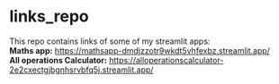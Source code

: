 # links_repo
This repo contains links of some of my streamlit apps: <br>
**Maths app:** https://mathsapp-dmdjzzotr9wkdt5vhfexbz.streamlit.app/ <br>
**All operations Calculator:** https://alloperationscalculator-2e2cxectgjbgnhsrvbfq5j.streamlit.app/
